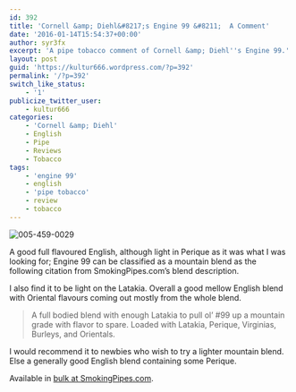 ```yaml
---
id: 392
title: 'Cornell &amp; Diehl&#8217;s Engine 99 &#8211;  A Comment'
date: '2016-01-14T15:54:37+00:00'
author: syr3fx
excerpt: 'A pipe tobacco comment of Cornell &amp; Diehl''s Engine 99.'
layout: post
guid: 'https://kultur666.wordpress.com/?p=392'
permalink: '/?p=392'
switch_like_status:
    - '1'
publicize_twitter_user:
    - kultur666
categories:
    - 'Cornell &amp; Diehl'
    - English
    - Pipe
    - Reviews
    - Tobacco
tags:
    - 'engine 99'
    - english
    - 'pipe tobacco'
    - review
    - tobacco
---
```


![005-459-0029](http://localhost:8080/wp-content/uploads/2016/01/005-459-0029.jpg)

A good full flavoured English, although light in Perique as it was what I was looking for; Engine 99 can be classified as a mountain blend as the following citation from SmokingPipes.com’s blend description.

I also find it to be light on the Latakia. Overall a good mellow English blend with Oriental flavours coming out mostly from the whole blend.

> A full bodied blend with enough Latakia to pull ol’ #99 up a mountain grade with flavor to spare. Loaded with Latakia, Perique, Virginias, Burleys, and Orientals.

I would recommend it to newbies who wish to try a lighter mountain blend. Else a generally good English blend containing some Perique.

Available in [bulk at SmokingPipes.com](http://www.smokingpipes.com/tobacco/by-maker/cornell-diehl/bulk/moreinfo.cfm?product_id=123403).